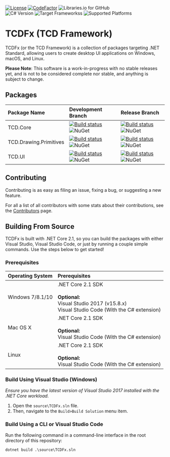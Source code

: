 [![License](https://img.shields.io/badge/License-MIT-blue.svg?longCache=true)](https://github.com/tom-corwin/LibUISharp/blob/master/LICENSE.md)
[![CodeFactor](https://www.codefactor.io/repository/github/tacdevel/tcdfx/badge)](https://www.codefactor.io/repository/github/tacdevel/tcdfx)
![Libraries.io for GitHub](https://img.shields.io/librariesio/github/tacdevel/tcdfx.svg)  
![C# Version](https://img.shields.io/badge/C%23-7.3-05930C.svg)
![Target Frameworkss](https://img.shields.io/badge/target--frameworks-netstandard2.0-5C2D91.svg)
![Supported Platforms](https://img.shields.io/badge/supported--platforms-win--x64;osx--x64;linux--x64-blue.svg)
# TCDFx (TCD Framework)


TCDFx (or the TCD Framework) is a collection of packages targeting .NET Standard, allowing users to create desktop UI applications on Windows, macOS, and Linux.

**Please Note**: This software is a work-in-progress with no stable releases yet, and is not to be considered complete nor stable, and anything is subject to change.

## Packages

| Package Name           | Development Branch | Release Branch |
| :--------------------- | :----------------- | :------------- |
| TCD.Core               | [![Build status](https://dev.azure.com/tacdevel/tcdfx/_apis/build/status/TCD.Core-develop)](https://dev.azure.com/tacdevel/tcdfx/_build/latest?definitionId=5) ![NuGet](https://img.shields.io/nuget/vpre/TCD.Core.svg) | [![Build status](https://dev.azure.com/tacdevel/tcdfx/_apis/build/status/TCD.Core-master)](https://dev.azure.com/tacdevel/tcdfx/_build/latest?definitionId=6) ![NuGet](https://img.shields.io/nuget/v/TCD./core.svg) |
| TCD.Drawing.Primitives | [![Build status](https://dev.azure.com/tacdevel/tcdfx/_apis/build/status/TCD.Drawing.Primitives-develop)](https://dev.azure.com/tacdevel/tcdfx/_build/latest?definitionId=7) ![NuGet](https://img.shields.io/nuget/vpre/TCD.Drawing.Primitives.svg) | [![Build status](https://dev.azure.com/tacdevel/tcdfx/_apis/build/status/TCD.Drawing.Primitives-master)](https://dev.azure.com/tacdevel/tcdfx/_build/latest?definitionId=8) ![NuGet](https://img.shields.io/nuget/v/TCD.Drawing.Primitives.svg) |
| TCD.UI                 | [![Build status](https://dev.azure.com/tacdevel/tcdfx/_apis/build/status/TCD.UI-develop)](https://dev.azure.com/tacdevel/tcdfx/_build/latest?definitionId=9)![NuGet](https://img.shields.io/nuget/vpre/TCD.UI.svg) | [![Build status](https://dev.azure.com/tacdevel/tcdfx/_apis/build/status/TCD.UI-master)](https://dev.azure.com/tacdevel/tcdfx/_build/latest?definitionId=10)![NuGet](https://img.shields.io/nuget/v/TCD.UI.svg) |

## Contributing

Contributing is as easy as filing an issue, fixing a bug, or suggesting a new feature.

For all a list of all contributors with some stats about their contributions, see the [Contributors](https://github.com/tacdevel/tcdfxx/graphs/contributors) page.

## Building From Source

TCDFx is built with .NET Core 2.1, so you can build the packages with either Visual Studio, Visual Studio Code,
or just by running a couple simple commands. Use the steps below to get started!

### Prerequisites

| Operating System | Prerequisites                                                                                                            |
| :--------------- | :----------------------------------------------------------------------------------------------------------------------- |
| Windows 7/8.1/10 | .NET Core 2.1 SDK<br/><br/>**Optional:**<br/>Visual Studio 2017 (v15.8.x)<br/>Visual Studio Code (With the C# extension) |
| Mac OS X         | .NET Core 2.1 SDK<br/><br/>**Optional:**<br/>Visual Studio Code (With the C# extension)                                  |
| Linux            | .NET Core 2.1 SDK<br/><br/>**Optional:**<br/>Visual Studio Code (With the C# extension)                                  |

### Build Using Visual Studio (Windows)

*Ensure you have the latest version of Visual Studio 2017 installed with the .NET Core workload.*

1. Open the `source\TCDFx.sln` file.
2. Then, navigate to the `Build>Build Solution` menu item.

### Build Using a CLI or Visual Studio Code

Run the following command in a command-line interface in the root directory of this repository:

```
dotnet build .\source\TCDFx.sln
```